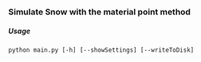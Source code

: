 ### Simulate Snow with the material point method

##### Usage
`python main.py [-h] [--showSettings] [--writeToDisk]`
